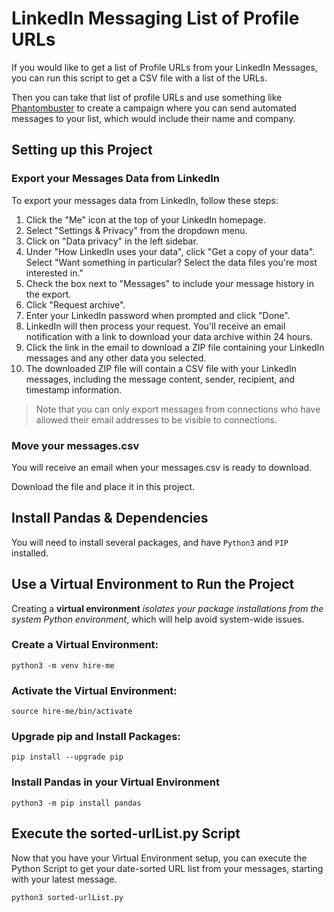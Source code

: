 # LinkedIn Messaging List of Profile URLs

If you would like to get a list of Profile URLs from your LinkedIn Messages, you can run this script to get a CSV file with a list of the URLs.

Then you can take that list of profile URLs and use something like [Phantombuster](https://phantombuster.com) to create a campaign where you can send automated messages to your list, which would include their name and company.

## Setting up this Project

### Export your Messages Data from LinkedIn

To export your messages data from LinkedIn, follow these steps:

1. Click the "Me" icon at the top of your LinkedIn homepage.
2. Select "Settings & Privacy" from the dropdown menu.
3. Click on "Data privacy" in the left sidebar.
4. Under "How LinkedIn uses your data", click "Get a copy of your data".
   Select "Want something in particular? Select the data files you're most interested in."
5. Check the box next to "Messages" to include your message history in the export.
6. Click "Request archive".
7. Enter your LinkedIn password when prompted and click "Done".
8. LinkedIn will then process your request. You'll receive an email notification with a link to download your data archive within 24 hours.
9. Click the link in the email to download a ZIP file containing your LinkedIn messages and any other data you selected.
10. The downloaded ZIP file will contain a CSV file with your LinkedIn messages, including the message content, sender, recipient, and timestamp information.

> Note that you can only export messages from connections who have allowed their email addresses to be visible to connections.

### Move your messages.csv

You will receive an email when your messages.csv is ready to download.

Download the file and place it in this project.

## Install Pandas & Dependencies

You will need to install several packages, and have `Python3` and `PIP` installed.

## Use a Virtual Environment to Run the Project

Creating a **virtual environment** _isolates your package installations from the system Python environment_, which will help avoid system-wide issues.

### Create a Virtual Environment:

```shell
python3 -m venv hire-me
```

### Activate the Virtual Environment:

```shell
source hire-me/bin/activate
```

### Upgrade pip and Install Packages:

```shell
pip install --upgrade pip
```

### Install Pandas in your Virtual Environment

```shell
python3 -m pip install pandas
```

## Execute the sorted-urlList.py Script

Now that you have your Virtual Environment setup, you can execute the Python Script to get your date-sorted URL list from your messages, starting with your latest message.

```shell
python3 sorted-urlList.py
```
